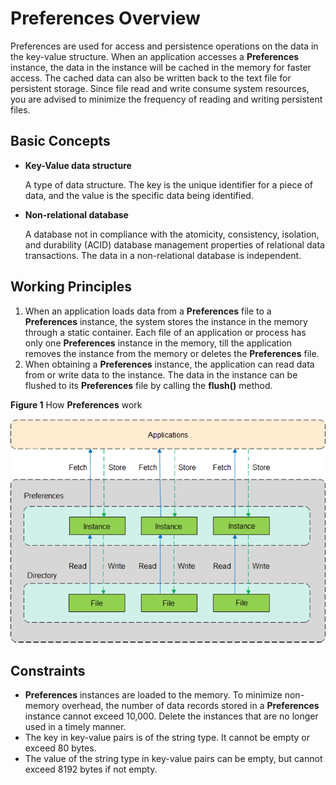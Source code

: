 # Preferences Overview

Preferences are used for access and persistence operations on the data in the key-value structure. When an application accesses a **Preferences** instance, the data in the instance will be cached in the memory for faster access. The cached data can also be written back to the text file for persistent storage. Since file read and write consume system resources, you are advised to minimize the frequency of reading and writing persistent files.

## Basic Concepts

- **Key-Value data structure**

  A type of data structure. The key is the unique identifier for a piece of data, and the value is the specific data being identified.

- **Non-relational database**

  A database not in compliance with the atomicity, consistency, isolation, and durability (ACID) database management properties of relational data transactions. The data in a non-relational database is independent.

## Working Principles

1. When an application loads data from a **Preferences** file to a **Preferences** instance, the system stores the instance in the memory through a static container. Each file of an application or process has only one **Preferences** instance in the memory, till the application removes the instance from the memory or deletes the **Preferences** file.
2. When obtaining a **Preferences** instance, the application can read data from or write data to the instance. The data in the instance can be flushed to its **Preferences** file by calling the **flush()** method.

**Figure 1** How **Preferences** work

![](figures/preferences.png)

## Constraints

- **Preferences** instances are loaded to the memory. To minimize non-memory overhead, the number of data records stored in a **Preferences** instance cannot exceed 10,000. Delete the instances that are no longer used in a timely manner.
- The key in key-value pairs is of the string type. It cannot be empty or exceed 80 bytes.
- The value of the string type in key-value pairs can be empty, but cannot exceed 8192 bytes if not empty.

